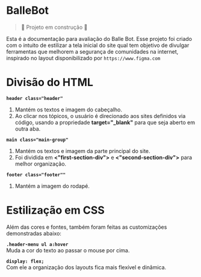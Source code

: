 # BalleBot 

> :construction: Projeto em construção :construction:

Esta é a documentação para avaliação do Balle Bot. Esse projeto foi criado com o intuito de estilizar a tela inicial do site qual tem objetivo de divulgar ferramentas que melhorem a segurança de comunidades na internet, inspirado no layout disponibilizado por `https://www.figma.com` 

# Divisão do HTML
<b>`header class="header"`</b> <br>
1. Mantém os textos e imagem do cabeçalho.<br>
2. Ao clicar nos tópicos, o usuário é direcionado aos sites definidos via código, usando a propriedade <strong>target="_blank"</strong> para que seja aberto em outra aba.<br>

<b>`main class="main-group"`</b> <br>
1. Mantém os textos e imagem da parte principal do site.<br>
2. Foi dividida em <strong><"first-section-div"></strong> e <strong><"second-section-div"></strong> para melhor organização.<br>

<b>`footer class="footer""`</b> <br>
1. Mantém a imagem do rodapé.<br>

# Estilização em CSS

Além das cores e fontes, também foram feitas as customizações demonstradas abaixo:

<b>`.header-menu ul a:hover`</b> <br>
Muda a cor do texto ao passar o mouse por cima.

<b>`display: flex;`</b> <br>
Com ele a organização dos layouts fica mais flexível e dinâmica.







